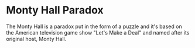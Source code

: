 # Monty Hall Paradox
The Monty Hall is a paradox put in the form of a puzzle and it's based on the American television game show "Let's Make a Deal" and named after its original host, Monty Hall.
